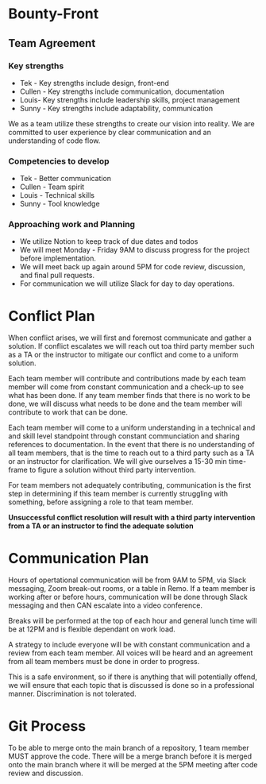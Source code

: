 # Bounty-Front

## Team Agreement

### Key strengths
- Tek - Key strengths include design, front-end
- Cullen - Key strengths include communication, documentation 
- Louis- Key strengths include leadership skills, project management 
- Sunny - Key strengths include adaptability, communication 

We as a team utilize these strengths to create our vision into reality. We are committed to user experience by clear communication and an understanding of code flow.

### Competencies to develop 
- Tek - Better communication
- Cullen - Team spirit
- Louis - Technical skills 
- Sunny - Tool knowledge

### Approaching work and Planning 
- We utilize Notion to keep track of due dates and todos
- We will meet Monday - Friday 9AM to discuss progress for the project before implementation. 
- We will meet back up again around 5PM for code review, discussion, and final pull requests. 
- For communication we will utilize Slack for day to day operations. 

# Conflict Plan
When conflict arises, we will first and foremost communicate and gather a solution. If conflict escalates we will reach out toa third party member such as a TA or the instructor to mitigate our conflict and come to a uniform solution. 

Each team member will contribute and contributions made by each team member will come from constant communication and a check-up to see what has been done. If any team member finds that there is no work to be done, we will discuss what needs to be done and the team member will contribute to work that can be done. 

Each team member will come to a uniform understanding in a technical and and skill level standpoint through constant communciation and sharing references to documentation. In the event that there is no understanding of all team members, that is the time to reach out to a third party such as a TA or an instructor for clarification. We will give ourselves a 15-30 min time-frame to figure a solution without third party intervention. 

For team members not adequately contributing, communication is the first step in determining if this team member is currently struggling with something, before assigning a role to that team member. 

**Unsuccessful conflict resolution will result with a third party intervention from a TA or an instructor to find the adequate solution** 

# Communication Plan 

Hours of opertational communication will be from 9AM to 5PM, via Slack messaging, Zoom break-out rooms, or a table in Remo. If a team member is working after or before hours, communication will be done through Slack messaging and then CAN escalate into a video conference. 

Breaks will be performed at the top of each hour and general lunch time will be at 12PM and is flexible dependant on work load. 

A strategy to include everyone will be with constant communication and a review from each team member. All voices will be heard and an agreement from all team members must be done in order to progress.

This is a safe environment, so if there is anything that will potentially offend, we will ensure that each topic that is discussed is done so in a professional manner. Discrimination is not tolerated. 

# Git Process

To be able to merge onto the main branch of a repository, 1 team member MUST approve the code. There will be a merge branch before it is merged onto the main branch where it will be merged at the 5PM meeting after code review and discussion. 
